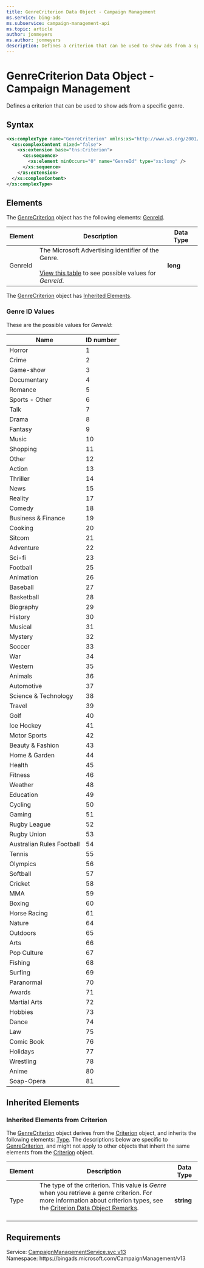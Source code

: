 ```yaml
---
title: GenreCriterion Data Object - Campaign Management
ms.service: bing-ads
ms.subservice: campaign-management-api
ms.topic: article
author: jonmeyers
ms.author: jonmeyers
description: Defines a criterion that can be used to show ads from a specific genre.
---
```

# GenreCriterion Data Object - Campaign Management
Defines a criterion that can be used to show ads from a specific genre.

## Syntax
```xml
<xs:complexType name="GenreCriterion" xmlns:xs="http://www.w3.org/2001/XMLSchema">
  <xs:complexContent mixed="false">
    <xs:extension base="tns:Criterion">
      <xs:sequence>
        <xs:element minOccurs="0" name="GenreId" type="xs:long" />
      </xs:sequence>
    </xs:extension>
  </xs:complexContent>
</xs:complexType>
```

## <a name="elements"></a>Elements

The [GenreCriterion](genrecriterion.md) object has the following elements: [GenreId](#genreid).

|Element|Description|Data Type|
|-----------|---------------|-------------|
|<a name="genreid"></a>GenreId|The Microsoft Advertising identifier of the Genre.<br/><br/>[View this table](#genreid-values) to see possible values for *GenreId*.|**long**|

The [GenreCriterion](genrecriterion.md) object has [Inherited Elements](#inheritedelements).

### <a name="genreid-values"></a>Genre ID Values

These are the possible values for *GenreId*:

|Name|ID number|
|----|---|
|Horror|1|
|Crime|2|
|Game-show|3|
|Documentary|4|
|Romance|5|
|Sports - Other|6|
|Talk|7|
|Drama|8|
|Fantasy|9|
|Music|10|
|Shopping|11|
|Other|12|
|Action|13|
|Thriller|14|
|News|15|
|Reality|17|
|Comedy|18|
|Business & Finance|19|
|Cooking|20|
|Sitcom|21|
|Adventure|22|
|Sci-fi|23|
|Football|25|
|Animation|26|
|Baseball|27|
|Basketball|28|
|Biography|29|
|History|30|
|Musical|31|
|Mystery|32|
|Soccer|33|
|War|34|
|Western|35|
|Animals|36|
|Automotive|37|
|Science & Technology|38|
|Travel|39|
|Golf|40|
|Ice Hockey|41|
|Motor Sports|42|
|Beauty & Fashion|43|
|Home & Garden|44|
|Health|45|
|Fitness|46|
|Weather|48|
|Education|49|
|Cycling|50|
|Gaming|51|
|Rugby League|52|
|Rugby Union|53|
|Australian Rules Football|54|
|Tennis|55|
|Olympics|56|
|Softball|57|
|Cricket|58|
|MMA|59|
|Boxing|60|
|Horse Racing|61|
|Nature|64|
|Outdoors|65|
|Arts|66|
|Pop Culture|67|
|Fishing|68|
|Surfing|69|
|Paranormal|70|
|Awards|71|
|Martial Arts|72|
|Hobbies|73|
|Dance|74|
|Law|75|
|Comic Book|76|
|Holidays|77|
|Wrestling|78|
|Anime|80|
|Soap-Opera|81|

## <a name="inheritedelements"></a>Inherited Elements

### <a name="inheritedelementscriterion"></a>Inherited Elements from Criterion
The [GenreCriterion](genrecriterion.md) object derives from the [Criterion](criterion.md) object, and inherits the following elements: [Type](#type). The descriptions below are specific to [GenreCriterion](genrecriterion.md), and might not apply to other objects that inherit the same elements from the [Criterion](criterion.md) object.  

|Element|Description|Data Type|
|-----------|---------------|-------------|
|<a name="type"></a>Type|The type of the criterion. This value is *Genre* when you retrieve a genre criterion. For more information about criterion types, see the [Criterion Data Object Remarks](criterion.md#remarks).<br/><br/>|**string**|

## Requirements
Service: [CampaignManagementService.svc v13](https://campaign.api.bingads.microsoft.com/Api/Advertiser/CampaignManagement/v13/CampaignManagementService.svc)  
Namespace: https\://bingads.microsoft.com/CampaignManagement/v13  


